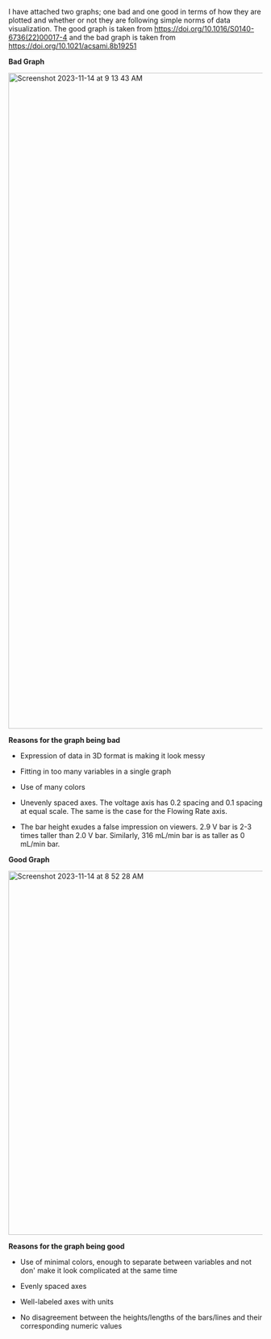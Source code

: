 I have attached two graphs; one bad and one good in terms of how they are plotted and whether or not they are following simple norms of data visualization. The good graph is taken from https://doi.org/10.1016/S0140-6736(22)00017-4 and the bad graph is taken from https://doi.org/10.1021/acsami.8b19251





**Bad Graph**

<img width="1301" alt="Screenshot 2023-11-14 at 9 13 43 AM" src="https://github.com/himalachudel/FDSFE_HAcharya/assets/144074437/d300576a-597f-4be2-8df4-1b213af2a0fa">

**Reasons for the graph being bad**

- Expression of data in 3D format is making it look messy
  
- Fitting in too many variables in a single graph
  
- Use of many colors
  
- Unevenly spaced axes. The voltage axis has 0.2 spacing and 0.1 spacing at equal 
  scale. The same is the case for the Flowing Rate axis.
  
- The bar height exudes a false impression on viewers. 2.9 V bar is 2-3 times 
  taller than 2.0 V bar. Similarly, 316 mL/min bar is as taller as 0 mL/min bar.





**Good Graph**

<img width="722" alt="Screenshot 2023-11-14 at 8 52 28 AM" src="https://github.com/himalachudel/FDSFE_HAcharya/assets/144074437/e12c8078-b002-45f4-b57c-9c9e9945d400">




**Reasons for the graph being good**

- Use of minimal colors, enough to separate between variables and not don' make it 
  look complicated at the same time

- Evenly spaced axes

- Well-labeled axes with units

- No disagreement between the heights/lengths of the bars/lines and their 
  corresponding numeric values
